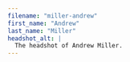 ```yaml
---
filename: "miller-andrew"
first_name: "Andrew"
last_name: "Miller"
headshot_alt: |
  The headshot of Andrew Miller.
---
```

